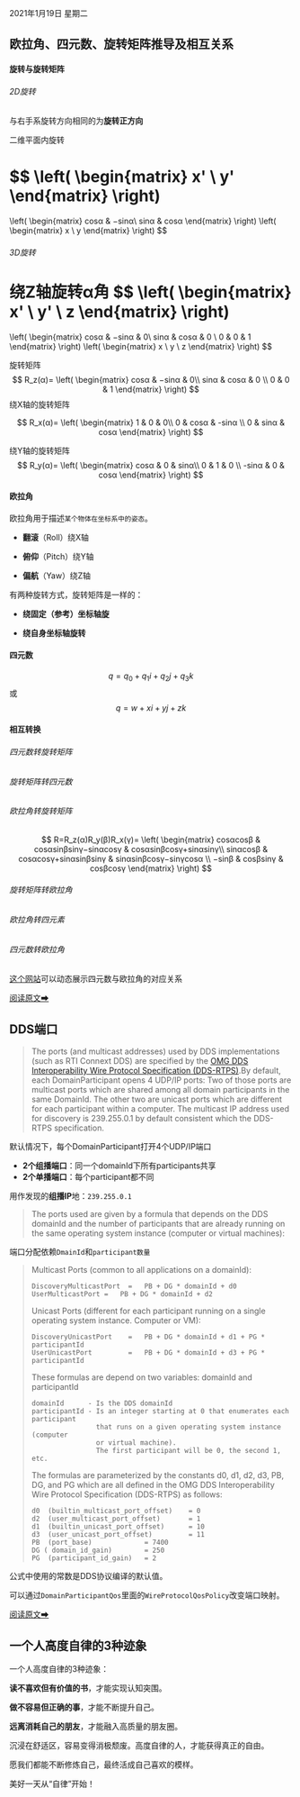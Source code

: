 2021年1月19日 星期二


## 欧拉角、四元数、旋转矩阵推导及相互关系


#### 旋转与旋转矩阵

###### 2D旋转

与右手系旋转方向相同的为**旋转正方向**

二维平面内旋转

$$
\left(
    \begin{matrix}
    	x' \\
    	y'
    \end{matrix}
\right)
=
\left(
    \begin{matrix}
    	cosα & −sinα\\
    	sinα & cosα
    \end{matrix}
\right)
\left(
    \begin{matrix}
    	x \\
    	y
    \end{matrix}
\right)
$$


###### 3D旋转

绕Z轴旋转α角
$$
\left(
    \begin{matrix}
    	x' \\
    	y' \\
    	z
    \end{matrix}
\right)
=
\left(
    \begin{matrix}
    	cosα & −sinα & 0\\
    	sinα & cosα & 0 \\
    	0 & 0 & 1
    \end{matrix}
\right)
\left(
    \begin{matrix}
    	x \\
    	y \\
    	z
    \end{matrix}
\right)
$$


旋转矩阵
$$
R_z(α)=
\left(
    \begin{matrix}
    	cosα & −sinα & 0\\
    	sinα & cosα & 0 \\
    	0 & 0 & 1
    \end{matrix}
\right)
$$
绕X轴的旋转矩阵

$$
R_x(α)=
\left(
    \begin{matrix}
    	1 & 0 & 0\\
    	0 & cosα & -sinα \\
    	0 & sinα & cosα
    \end{matrix}
\right)
$$


绕Y轴的旋转矩阵
$$
R_y(α)=
\left(
    \begin{matrix}
    	cosα & 0 & sinα\\
    	0 & 1 & 0 \\
    	-sinα & 0 & cosα
    \end{matrix}
\right)
$$


#### 欧拉角

欧拉角用于描述`某个物体在坐标系中的姿态`。

* **翻滚**（Roll）绕X轴

* **俯仰**（Pitch）绕Y轴

* **偏航**（Yaw）绕Z轴

有两种旋转方式，旋转矩阵是一样的：

* **绕固定（参考）坐标轴旋**

* **绕自身坐标轴旋转**



#### 四元数

$$
q=q_0+q_1 i+q_2 j + q_3 k
$$
或
$$
q=w+x i+y j + z k
$$

#### 相互转换

###### 四元数转旋转矩阵
###### 旋转矩阵转四元数
###### 欧拉角转旋转矩阵

$$
R=R_z(α)R_y(β)R_x(γ)=
\left(
    \begin{matrix}
    	cosαcosβ & cosαsinβsinγ−sinαcosγ & cosαsinβcosγ+sinαsinγ\\
    	sinαcosβ & cosαcosγ+sinαsinβsinγ & sinαsinβcosγ−sinγcosα \\
    	−sinβ & cosβsinγ & cosβcosγ
    \end{matrix}
\right)
$$



###### 旋转矩阵转欧拉角
###### 欧拉角转四元素
###### 四元数转欧拉角

[这个网站](https://quaternions.online/)可以动态展示四元数与欧拉角的对应关系

[阅读原文➡](http://zhaoxuhui.top/blog/2018/03/13/RelationBetweenQ4&R&Euler.html)



## DDS端口

> The ports \(and multicast addresses\) used by DDS implementations \(such as RTI Connext DDS\) are specified by the [OMG DDS Interoperability Wire Protocol Specification \(DDS-RTPS\)](http://www.omg.org/spec/DDS-RTPS/).By default, each DomainParticipant opens 4 UDP/IP ports: Two of those ports are multicast ports which are shared among all domain participants in the same DomainId. The other two are unicast ports which are different for each participant within a computer. The multicast IP address used for discovery is 239.255.0.1 by default consistent which the DDS-RTPS specification.

默认情况下，每个DomainParticipant打开4个UDP/IP端口

* **2个组播端口**：同一个domainId下所有participants共享
* **2个单播端口**：每个participant都不同

用作发现的**组播IP**地：`239.255.0.1`

> The ports used are given by a formula that depends on the DDS domainId and the number of participants that are already running on the same operating system instance (computer or virtual machines):

端口分配依赖`DmainId`和`participant数量`


> Multicast Ports (common to all applications on a domainId):
>
> ```
> DiscoveryMulticastPort  =   PB + DG * domainId + d0
> UserMulticastPort	=   PB + DG * domainId + d2
> ```
>
> Unicast Ports (different for each participant running on a single operating system instance. Computer or VM):
>
> ```
> DiscoveryUnicastPort    =   PB + DG * domainId + d1 + PG * participantId
> UserUnicastPort         =   PB + DG * domainId + d3 + PG * participantId
> ```
>
> These formulas are depend on two variables: domainId and participantId
>
> ```
> domainId      - Is the DDS domainId
> participantId - Is an integer starting at 0 that enumerates each participant 
>                 that runs on a given operating system instance (computer 
>                 or virtual machine). 
>                 The first participant will be 0, the second 1, etc.
> ```
>
> The formulas are parameterized by the constants d0, d1, d2, d3, PB, DG, and PG which are all defined in the OMG DDS Interoperability Wire Protocol Specification (DDS-RTPS) as follows:
>
> ```
> d0  (builtin_multicast_port_offset)    = 0
> d2  (user_multicast_port_offset)       = 1 
> d1  (builtin_unicast_port_offset)      = 10
> d3  (user_unicast_port_offset)         = 11
> PB  (port_base)             = 7400
> DG ( domain_id_gain)        = 250
> PG  (participant_id_gain)   = 2
> ```
>

公式中使用的常数是DDS协议编译的默认值。

可以通过`DomainParticipantQos`里面的`WireProtocolQosPolicy`改变端口映射。

[阅读原文➡](https://community.rti.com/content/forum-topic/statically-configure-firewall-let-omg-dds-traffic-through)



## 一个人高度自律的3种迹象

一个人高度自律的3种迹象：

**读不喜欢但有价值的书**，才能实现认知突围。

**做不容易但正确的事**，才能不断提升自己。

**远离消耗自己的朋友**，才能融入高质量的朋友圈。

沉浸在舒适区，容易变得消极颓废。高度自律的人，才能获得真正的自由。

愿我们都能不断修炼自己，最终活成自己喜欢的模样。

美好一天从“自律”开始！